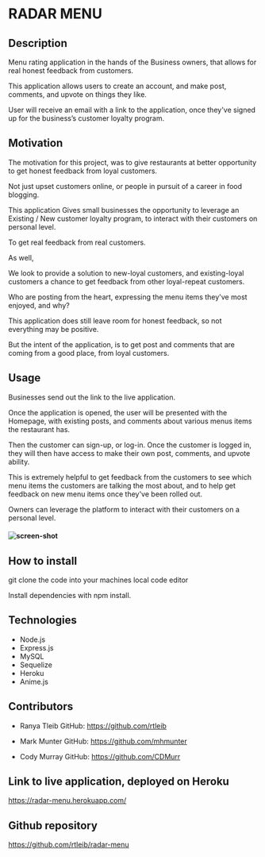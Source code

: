 # RADAR MENU 

## Description
Menu rating application in the hands of the Business owners, that allows for real honest feedback from customers. 

This application allows users to create an account, and make post, comments, and upvote on things they like. 

User will receive an email with a link to the application, once they've signed up for the business’s customer loyalty program.

## Motivation
The motivation for this project, was to give restaurants at better opportunity to get honest feedback from loyal customers. 

Not just upset customers online, or people in pursuit of a career in food blogging. 


This application Gives small businesses the opportunity to leverage an Existing / New customer loyalty program, to interact with their customers on personal level. 

To get real feedback from real customers.


As well,  

We look to provide a solution to new-loyal customers, and existing-loyal customers a chance to get feedback from other loyal-repeat customers. 

Who are posting from the heart, expressing the menu items they've most enjoyed, and why? 

This application does still leave room for honest feedback, so not everything may be positive. 

But the intent of the application, is to get post and comments that are coming from a good place, from loyal customers. 

## Usage
Businesses send out the link to the live application. 

Once the application is opened, the user will be presented with the Homepage, with existing posts, and comments about various menus items the restaurant has. 

Then the customer can sign-up, or log-in. Once the customer is logged in, they will then have access to make their own post, comments, and upvote ability. 

This is extremely helpful to get feedback from the customers to see which menu items the customers are talking the most about, and to help get feedback on new menu items once they've been rolled out.

Owners can leverage the platform to interact with their customers on a personal level. 

  #### ![screen-shot](public/images/final1.png)

## How to install 

git clone the code into your machines local code editor

Install dependencies with npm install. 


## Technologies 
* Node.js
* Express.js
* MySQL
* Sequelize
* Heroku 
* Anime.js

## Contributors 
* Ranya Tleib 
GitHub:
https://github.com/rtleib

* Mark Munter
GitHub:
https://github.com/mhmunter

* Cody Murray 
GitHub:
https://github.com/CDMurr


## Link to live application, deployed on Heroku
https://radar-menu.herokuapp.com/
## Github repository 
https://github.com/rtleib/radar-menu




